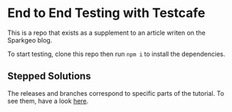 # End to End Testing with Testcafe

This is a repo that exists as a supplement to an article writen on the Sparkgeo blog.

To start testing, clone this repo then run `npm i` to install the dependencies.

## Stepped Solutions

The releases and branches correspond to specific parts of the tutorial. To see them, have a look [here](https://github.com/sparkgeo/testcafe-introduction-examples/branches/all).
